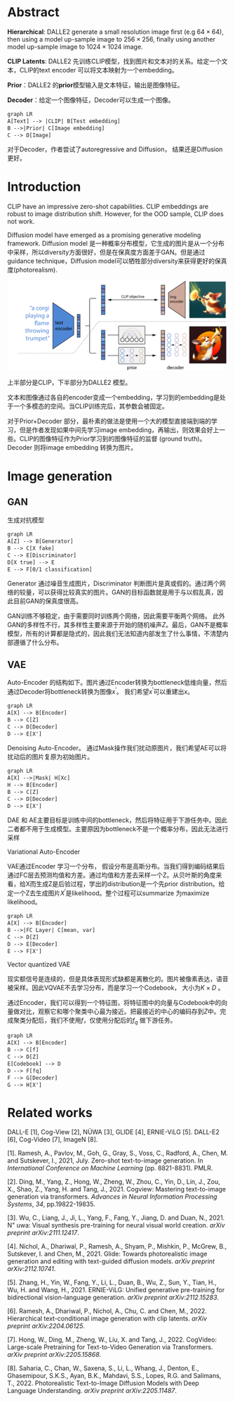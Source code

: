 # Abstract

**Hierarchical**: DALLE2 generate a small resolution image first (e.g $64\times 64$), then using a model up-sample image to $256\times 256$, finally using another model up-sample image to $1024\times 1024$ image.

**CLIP Latents**: DALLE2 先训练CLIP模型，找到图片和文本对的关系。给定一个文本，CLIP的text encoder 可以将文本映射为一个embedding。

**Prior**：DALLE2 的**prior**模型输入是文本特征，输出是图像特征。

**Decoder**：给定一个图像特征，Decoder可以生成一个图像。



```mermaid
graph LR
A[Text] --> |CLIP| B[Test embedding]
B -->|Prior| C[Image embedding]
C --> D[Image]
```



对于Decoder，作者尝试了autoregressive and Diffusion， 结果还是Diffusion更好。



# Introduction

CLIP have an impressive zero-shot capabilities. CLIP embeddings are robust to image distribution shift. However, for the OOD sample, CLIP does not work.

Diffusion model have emerged as a promising generative modeling framework. Diffusion model 是一种概率分布模型，它生成的图片是从一个分布中采样，所以diversity方面很好，但是在保真度方面差于GAN。但是通过guidance technique，Diffusion model可以牺牲部分diversity来获得更好的保真度(photorealism).

![](./Img/DALLE2.png)

上半部分是CLIP，下半部分为DALLE2 模型。

文本和图像通过各自的encoder变成一个embedding，学习到的embedding是处于一个多模态的空间。当CLIP训练完后，其参数会被固定。

对于Prior+Decoder 部分，最朴素的做法是使用一个大的模型直接端到端的学习，但是作者发现如果中间先学习image embedding，再输出，则效果会好上一些。CLIP的图像特征作为Prior学习到的图像特征的监督 (ground truth)。Decoder 则将image embedding 转换为图片。



# Image generation

## GAN

生成对抗模型

```mermaid
graph LR
A[Z] --> B[Generator]
B --> C[X fake]
C --> E[Discriminator]
D[X true] --> E
E --> F[0/1 classification]
```

Generator 通过噪音生成图片，Discriminator 判断图片是真或假的。通过两个网络的较量，可以获得比较真实的图片。GAN的目标函数就是用于与以假乱真，因此目前GAN的保真度很高。

GAN训练不够稳定，由于需要同时训练两个网络，因此需要平衡两个网络。 此外GAN的多样性不行，其多样性主要来源于开始的随机噪声$Z$。最后，GAN不是概率模型，所有的计算都是隐式的，因此我们无法知道内部发生了什么事情，不清楚内部遵循了什么分布。  



## VAE

Auto-Encoder 的结构如下。图片通过Encoder转换为bottleneck低维向量，然后通过Decoder将bottleneck转换为图像$x^{'}$。 我们希望$x^{'}$可以重建出$x$。

 ```mermaid
 graph LR
 A[X] --> B[Encoder]
 B --> C[Z]
 C --> D[Decoder]
 D --> E[X']
 
 ```

Denoising Auto-Encoder。 通过Mask操作我们扰动原图片，我们希望AE可以将扰动后的图片复原为初始图片。

```mermaid
graph LR
A[X] -->|Mask| H[Xc]
H --> B[Encoder]
B --> C[Z]
C --> D[Decoder]
D --> E[X']

```

DAE 和 AE主要目标是训练中间的bottleneck，然后将特征用于下游任务中。因此二者都不用于生成模型。主要原因为bottleneck不是一个概率分布，因此无法进行采样

Variational Auto-Encoder

VAE通过Encoder 学习一个分布， 假设分布是高斯分布。当我们得到编码结果后通过FC层去预测均值和方差。通过均值和方差去采样一个Z。从贝叶斯的角度来看，给X而生成Z是后验过程，学出的distribution是一个先prior distribution。给定一个Z去生成图片$X^{'}$是likelihood。整个过程可以summarize 为maximize likelihood。

```mermaid
graph LR
A[X] --> B[Encoder]
B -->|FC Layer| C[mean, var]
C --> D[Z]
D --> E[Decoder]
E --> F[X']

```

Vector quantized VAE

现实额信号是连续的，但是具体表现形式缺都是离散化的。图片被像素表达，语音被采样。因此VQVAE不去学习分布，而是学习一个Codebook， 大小为$K\times D$ 。

通过Encoder，我们可以得到一个特征图，将特征图中的向量与Codebook中的向量做对比，观察它和哪个聚类中心最为接近。把最接近的中心的编码存到$Z$中。完成聚类分配后，我们不使用$f$，仅使用分配后的$f_q$ 做下游任务。

```mermaid
graph LR
A[X] --> B[Encoder]
B --> C[f]
C --> D[Z]
E[Codebook] --> D
D --> F[fq]
F --> G[Decoder]
G --> H[X']
```













# Related works

DALL-E [1], Cog-View [2], NÜWA [3], GLIDE [4], ERNIE-ViLG [5]. DALL-E2 [6], Cog-Video [7], ImageN [8].



[1]. Ramesh, A., Pavlov, M., Goh, G., Gray, S., Voss, C., Radford, A., Chen, M. and Sutskever, I., 2021, July. Zero-shot text-to-image generation. In *International Conference on Machine Learning* (pp. 8821-8831). PMLR.

[2]. Ding, M., Yang, Z., Hong, W., Zheng, W., Zhou, C., Yin, D., Lin, J., Zou, X., Shao, Z., Yang, H. and Tang, J., 2021. Cogview: Mastering text-to-image generation via transformers. *Advances in Neural Information Processing Systems*, *34*, pp.19822-19835.

[3]. Wu, C., Liang, J., Ji, L., Yang, F., Fang, Y., Jiang, D. and Duan, N., 2021. N\" uwa: Visual synthesis pre-training for neural visual world creation. *arXiv preprint arXiv:2111.12417*.

[4]. Nichol, A., Dhariwal, P., Ramesh, A., Shyam, P., Mishkin, P., McGrew, B., Sutskever, I. and Chen, M., 2021. Glide: Towards photorealistic image generation and editing with text-guided diffusion models. *arXiv preprint arXiv:2112.10741*.

[5]. Zhang, H., Yin, W., Fang, Y., Li, L., Duan, B., Wu, Z., Sun, Y., Tian, H., Wu, H. and Wang, H., 2021. ERNIE-ViLG: Unified generative pre-training for bidirectional vision-language generation. *arXiv preprint arXiv:2112.15283*.

[6]. Ramesh, A., Dhariwal, P., Nichol, A., Chu, C. and Chen, M., 2022. Hierarchical text-conditional image generation with clip latents. *arXiv preprint arXiv:2204.06125*.

[7]. Hong, W., Ding, M., Zheng, W., Liu, X. and Tang, J., 2022. CogVideo: Large-scale Pretraining for Text-to-Video Generation via Transformers. *arXiv preprint arXiv:2205.15868*.

[8]. Saharia, C., Chan, W., Saxena, S., Li, L., Whang, J., Denton, E., Ghasemipour, S.K.S., Ayan, B.K., Mahdavi, S.S., Lopes, R.G. and Salimans, T., 2022. Photorealistic Text-to-Image Diffusion Models with Deep Language Understanding. *arXiv preprint arXiv:2205.11487*.



